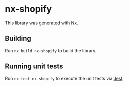# nx-shopify

This library was generated with [Nx](https://nx.dev).

## Building

Run `nx build nx-shopify` to build the library.

## Running unit tests

Run `nx test nx-shopify` to execute the unit tests via [Jest](https://jestjs.io).
